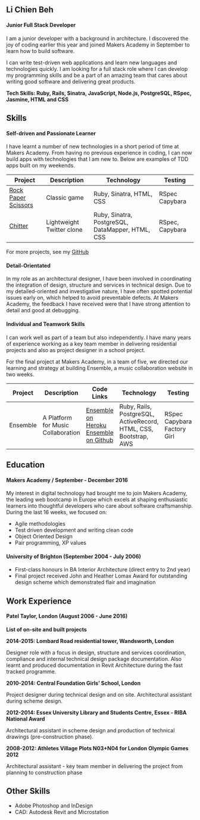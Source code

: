 ## Li Chien Beh


#### Junior Full Stack Developer

I am a junior developer with a background in architecture. I discovered the joy of coding earlier this year and joined Makers Academy in September to learn how to build software.

I can write test-driven web applications and learn new languages and technologies quickly. I am looking for a full stack role where I can develop my programming skills and be a part of an amazing team that cares about writing good software and delivering great products.

**Tech Skills: Ruby, Rails, Sinatra, JavaScript, Node.js, PostgreSQL, RSpec, Jasmine, HTML and CSS**

## Skills

#### Self-driven and Passionate Learner

I have learnt a number of new technologies in a short period of time at Makers Academy. From having no previous experience in coding, I can now build apps with technologies that I am new to. Below are examples of TDD apps built on my weekends.    

| Project | Description | Technology | Testing |
| ---     | ---         | ---        | ---     |
| [Rock Paper Scissors](https://github.com/lcbeh/rps-challenge) | Classic game | Ruby, Sinatra, HTML, CSS | RSpec Capybara|
| [Chitter](https://github.com/lcbeh/chitter-challenge)  | Lightweight Twitter clone  | Ruby, Sinatra, PostgreSQL, DataMapper, HTML, CSS | RSpec, Capybara|  

For more projects, see my [GitHub](https://github.com/lcbeh)

#### Detail-Orientated

In my role as an architectural designer, I have been involved in coordinating the integration of design, structure and services in technical design. Due to my detailed-oriented and investigative nature, I have often spotted potential issues early on, which helped to avoid preventable defects. At Makers Academy, the feedback I have received were that I have strong attention to detail and good at debugging.

#### Individual and Teamwork Skills

I can work well as part of a team but also independently. I have many years of experience working as a key team member in delivering residential projects and also as project designer in a school project.

For the final project at Makers Academy, in a team of five, we directed our learning and strategy at building Ensemble, a music collaboration website in two weeks.


| Project | Description | Code Links | Technology | Testing |
| ---     | ---         | ---        | ---     | --- |
| Ensemble | A Platform for Music Collaboration | [Ensemble on Heroku](https://ensemble-app.herokuapp.com/)  [Ensemble on Github](https://github.com/ensemble-team/ensemble)| Ruby, Rails, PostgreSQL, ActiveRecord, HTML, CSS, Bootstrap, AWS | RSpec Capybara Factory Girl|


## Education
#### Makers Academy / September - December 2016

My interest in digital technology had brought me to join Makers Academy, the leading web bootcamp in Europe which excels at shaping enthusiastic learners into thoughtful developers who care about software craftsmanship. During the last 16 weeks,  we focused on:

- Agile methodologies
- Test driven development and writing clean code
- Object Oriented Design
- Pair programming, XP values


#### University of Brighton (September 2004 - July 2006)
- First-class honours in BA Interior Architecture (direct entry to 2nd year)
- Final project received John and Heather Lomax Award for outstanding design scheme which demonstrated flair and imagination


## Work Experience

#### Patel Taylor, London (August 2006 - June 2016)


**List of on-site and built projects**


**2014-2015: Lombard Road residential tower, Wandsworth, London**

Designer role with a focus in design, structure and services coordination, compliance and internal technical design package documentation. Also learnt and produced documentation in Revit Architecture during the fast tracked programme.



**2010-2014: Central Foundation Girls’ School, London**

Project designer during technical design and on site. Architectural assistant during scheme design.



**2012-2014: Essex University Library and Students Centre, Essex - RIBA National Award**


Architectural assistant in scheme design and production of technical drawings (pre-construction phase).


**2008-2012: Athletes Village Plots N03+N04 for London Olympic Games 2012**

Architectural assistant - key team member in delivering the project from planning to construction phase



## Other Skills
- Adobe Photoshop and InDesign
- CAD: Autodesk Revit and Microstation
